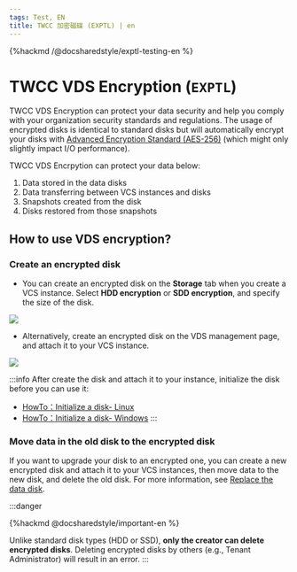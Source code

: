 ```yaml
---
tags: Test, EN
title: TWCC 加密磁碟 (EXPTL) | en
---
```


{%hackmd /@docsharedstyle/exptl-testing-en %}

# TWCC VDS Encryption (`EXPTL`)

TWCC VDS Encryption can protect your data security and help you comply with your organization security standards and regulations. The usage of encrypted disks is identical to standard disks but will automatically encrypt your disks with [Advanced Encryption Standard (AES-256)](https://en.wikipedia.org/wiki/Advanced_Encryption_Standard) (which might only slightly impact I/O performance).

TWCC VDS Encrpytion can protect your data below:

1. Data stored in the data disks
2. Data transferring between VCS instances and disks
3. Snapshots created from the disk
4. Disks restored from those snapshots

## How to use VDS encryption?

### Create an encrypted disk

- You can create an encrypted disk on the **Storage** tab when you create a VCS instance. Select **HDD encryption** or **SDD encryption**, and specify the size of the disk.

![](https://cos.twcc.ai/SYS-MANUAL/uploads/upload_cdd50dbebbd4b2a49bcb9c22f954fedc.png)

  
- Alternatively, create an encrypted disk on the VDS management page, and attach it to your VCS instance.

![](https://cos.twcc.ai/SYS-MANUAL/uploads/upload_5f591d3f5f217883c38c8f73be44741d.png)


:::info
After create the disk and attach it to your instance, initialize the disk before you can use it:
- [<ins>HowTo：Initialize a disk- Linux</ins>](https://man.twcc.ai/@twccdocs/doc-vcs-main-zh/https%3A%2F%2Fman.twcc.ai%2F%40twccdocs%2Fhowto-bss-init-vol-linux-zh)
- [<ins>HowTo：Initialize a disk- Windows</ins>](https://man.twcc.ai/@twccdocs/doc-vcs-main-zh/https%3A%2F%2Fman.twcc.ai%2F%40twccdocs%2Fhowto-bss-init-vol-windows-zh)
:::

### Move data in the old disk to the encrypted disk

If you want to upgrade your disk to an encrypted one, you can create a new encrypted disk and attach it to your VCS instances, then move data to the new disk, and delete the old disk. For more information, see [Replace the data disk](https://man.twcc.ai/@twccdocs/doc-vcs-main-zh/https%3A%2F%2Fman.twcc.ai%2F%40twccdocs%2Fhowto-bss-replace-data-vol-zh).

:::danger

{%hackmd @docsharedstyle/important-en %}

Unlike standard disk types (HDD or SSD), **only the creator can delete encrypted disks**. Deleting encrypted disks by others (e.g., Tenant Administrator) will result in an error.
:::